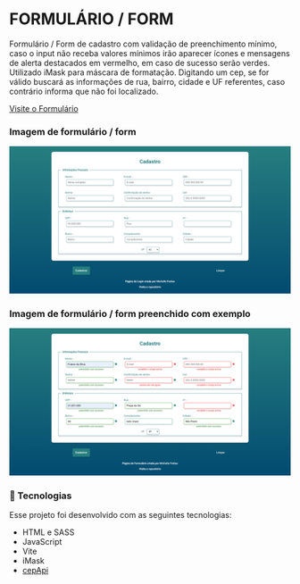 # FORMULÁRIO / FORM

Formulário / Form de cadastro com validação de preenchimento mínimo, caso o input não receba valores mínimos irão aparecer ícones e mensagens de alerta destacados em vermelho, em caso de sucesso serão verdes. Utilizado iMask para máscara de formatação. Digitando um cep, se for válido buscará as informações de rua, bairro, cidade e UF referentes, caso contrário informa que não foi localizado. <br/>

[Visite o Formulário](https://michelle-freitas-form.vercel.app/)

### Imagem de formulário / form
<img alt="Imagem de formulário / form" src="./public/form-image.png">

### Imagem de formulário / form preenchido com exemplo
<img alt="Imagem de formulário / form" src="./public/form-full.png">


### 🚀 Tecnologias
Esse projeto foi desenvolvido com as seguintes tecnologias:

* HTML e SASS
* JavaScript
* Vite
* iMask
* [cepApi](https://viacep.com.br/)


